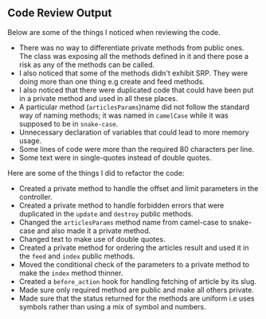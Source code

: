 ## Code Review Output

Below are some of the things I noticed when reviewing the code.

- There was no way to differentiate private methods from public ones. The class was exposing all the methods defined in it and there pose a risk as any of the methods can be called.
- I also noticed that some of the methods didn't exhibit SRP. They were doing more than one thing e.g create and feed methods.
- I also noticed that there were duplicated code that could have been put in a private method and used in all these places.
- A particular method (`articlesParams`)name did not follow the standard way of naming methods; it was named in `camelCase` while it was supposed to be in `snake-case`.
- Unnecessary declaration of variables that could lead to more memory usage.
- Some lines of code were more than the required 80 characters per line.
- Some text were in single-quotes instead of double quotes.

Here are some of the things I did to refactor the code:

- Created a private method to handle the offset and limit parameters in the controller.
- Created a private method to handle forbidden errors that were duplicated in the `update` and `destroy` public methods.
- Changed the `articlesParams` method name from camel-case to snake-case and also made it a private method.
- Changed text to make use of double quotes.
- Created a private method for ordering the articles result and used it in the `feed` and `index` public methods.
- Moved the conditional check of the parameters to a private method to make the `index` method thinner.
- Created a `before_action` hook for handling fetching of article by its slug.
- Made sure only required method are public and make all others private.
- Made sure that the status returned for the methods are uniform i.e uses symbols rather than using a mix of symbol and numbers.